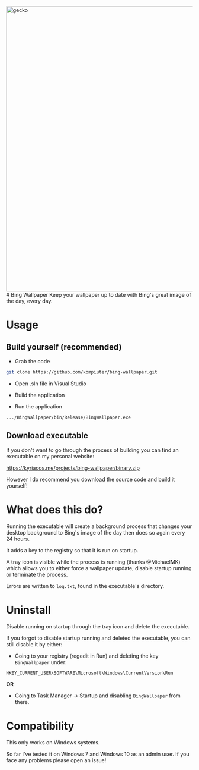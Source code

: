 <img src="https://github.com/kompiuter/bing-wallpaper/blob/master/resources/geckorain.jpg?raw=true" alt="gecko" width="768">
# Bing Wallpaper
Keep your wallpaper up to date with Bing's great image of the day, every day.

# Usage

## Build yourself (recommended)

 - Grab the code

```bash
git clone https://github.com/kompiuter/bing-wallpaper.git
````

 - Open .sln file in Visual Studio

 - Build the application

 - Run the application

```
.../BingWallpaper/bin/Release/BingWallpaper.exe
```

## Download executable

If you don't want to go through the process of building you can find an executable on my personal website:

https://kyriacos.me/projects/bing-wallpaper/binary.zip

However I do recommend you download the source code and build it yourself!

# What does this do?

Running the executable will create a background process that changes your desktop background to Bing's image of the day then does so again every 24 hours.

It adds a key to the registry so that it is run on startup.

A tray icon is visible while the process is running (thanks @MichaelMK) which allows you to either force a wallpaper update, disable startup running or terminate the process.

Errors are written to `log.txt`, found in the executable's directory.

# Uninstall

Disable running on startup through the tray icon and delete the executable.

If you forgot to disable startup running and deleted the executable, you can still disable it by either:
 
 - Going to your registry (regedit in Run) and deleting the key `BingWallpaper` under:
 ```
 HKEY_CURRENT_USER\SOFTWARE\Microsoft\Windows\CurrentVersion\Run
 ```
 
**OR**
 
 - Going to Task Manager -> Startup and disabling `BingWallpaper` from there.

# Compatibility

This only works on Windows systems.

So far I've tested it on Windows 7 and Windows 10 as an admin user. If you face any problems please open an issue!
